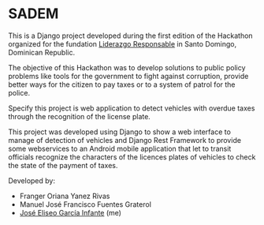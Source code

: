 # SADEM

This is a Django project developed during the first edition of the Hackathon organized for the fundation [Liderazgo Responsable](https://liderazgoresponsable.org/) in Santo Domingo, Dominican Republic.

The objective of this Hackathon was to develop solutions to public policy problems like tools for the government to fight against corruption, provide better ways for the citizen to pay taxes or to a system of patrol for the police.

Specify this project is web application to detect vehicles with overdue taxes through the recognition of the license plate.

This project was developed using Django to show a web interface to manage of detection of vehicles and Django Rest Framework to provide some webservices to an Android mobile application that let to transit officials recognize the characters of the licences plates of vehicles to check the state of the payment of taxes.

Developed by:
- Franger Oriana Yanez Rivas
- Manuel José Francisco Fuentes Graterol
- [José Eliseo García Infante](https://www.linkedin.com/in/jegi89/) (me)
